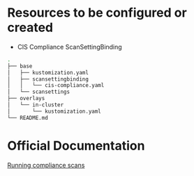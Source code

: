 # Resources to be configured or created

- CIS Compliance ScanSettingBinding

```bash
.
├── base
│   ├── kustomization.yaml
│   ├── scansettingbinding
│   │   └── cis-compliance.yaml
│   └── scansettings
├── overlays
│   └── in-cluster
│       └── kustomization.yaml
└── README.md
```

# Official Documentation

[Running compliance scans](https://docs.openshift.com/container-platform/4.11/security/compliance_operator/compliance-scans.html#running-compliance-scans_compliance-operator-scans)
